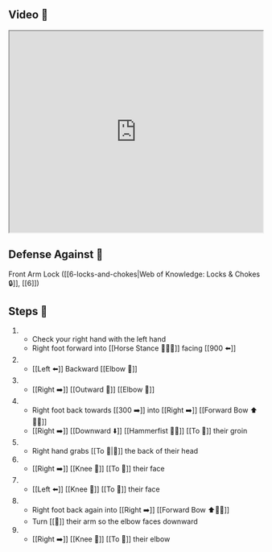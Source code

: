 ## Video 🎥

<iframe src="https://www.youtube.com/embed/9HGyEm4YE_0?start=688" width="100%" height="400"></iframe>

## Defense Against 🤺

Front Arm Lock ([[6-locks-and-chokes|Web of Knowledge: Locks & Chokes 🔒]], [[6]])

## Steps 👣

1. - Check your right hand with the left hand 
    - Right foot forward into [[Horse Stance 🏇🧍‍♂️]] facing [[900 ⬅️]]
2. - [[Left ⬅️]] Backward [[Elbow 💪]]
3. - [[Right ➡️]] [[Outward 🔼]] [[Elbow 💪]]
4. - Right foot back towards [[300 ➡️]] into [[Right ➡️]] [[Forward Bow ⬆️🧍‍♂️]]
    - [[Right ➡️]] [[Downward ⬇️]] [[Hammerfist 🔨✊]] [[To 🎯]] their groin
5. - Right hand grabs [[To 🎯|🎯]] the back of their head
6. - [[Right ➡️]] [[Knee 🦵]] [[To 🎯]] their face
7. - [[Left ⬅️]] [[Knee 🦵]] [[To 🎯]] their face
8. - Right foot back again into [[Right ➡️]] [[Forward Bow ⬆️🧍‍♂️]]
    - Turn [[🎯]] their arm so the elbow faces downward
9. - [[Right ➡️]] [[Knee 🦵]] [[To 🎯]] their elbow
